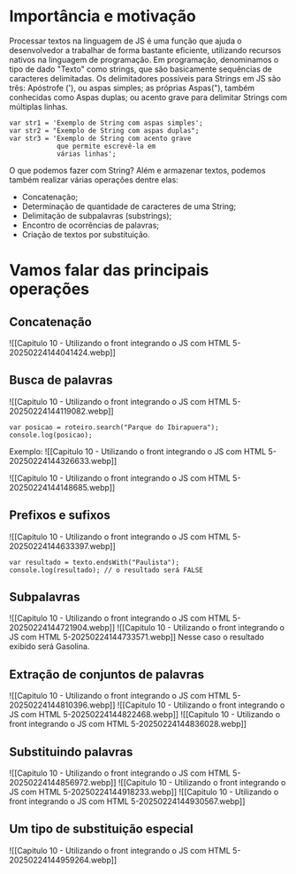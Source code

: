 
# Importância e motivação

Processar textos na linguagem de JS é uma função que ajuda o desenvolvedor a trabalhar de forma bastante eficiente, utilizando recursos nativos na linguagem de programação. Em programação, denominamos o tipo de dado "Texto" como strings, que são basicamente sequências de caracteres delimitadas. Os delimitadores possíveis para Strings em JS são três: Apóstrofe ('), ou aspas simples; as próprias Aspas("), também conhecidas como Aspas duplas; ou acento grave para delimitar Strings com múltiplas linhas.

```JS
var str1 = 'Exemplo de String com aspas simples';
var str2 = "Exemplo de String com aspas duplas";
var str3 = 'Exemplo de String com acento grave
  			que permite escrevê-la em
			várias linhas';
```

O que podemos fazer com String? Além e armazenar textos, podemos também realizar várias operações dentre elas:
- Concatenação;
- Determinação de quantidade de caracteres de uma String;
- Delimitação de subpalavras (substrings);
- Encontro de ocorrências de palavras;
- Criação de textos por substituição.


# Vamos falar das principais operações

## Concatenação

![[Capitulo 10 - Utilizando o front integrando o JS com HTML 5-20250224144041424.webp]]
## Busca de palavras

![[Capitulo 10 - Utilizando o front integrando o JS com HTML 5-20250224144119082.webp]]

```JS
var posicao = roteiro.search("Parque do Ibirapuera");
console.log(posicao);
```

Exemplo:
![[Capitulo 10 - Utilizando o front integrando o JS com HTML 5-20250224144326633.webp]]

![[Capitulo 10 - Utilizando o front integrando o JS com HTML 5-20250224144148685.webp]]

## Prefixos e sufixos

![[Capitulo 10 - Utilizando o front integrando o JS com HTML 5-20250224144633397.webp]]
```JS
var resultado = texto.endsWith("Paulista");
console.log(resultado); // o resultado será FALSE
```

## Subpalavras

![[Capitulo 10 - Utilizando o front integrando o JS com HTML 5-20250224144721904.webp]]
![[Capitulo 10 - Utilizando o front integrando o JS com HTML 5-20250224144733571.webp]]
Nesse caso o resultado exibido será Gasolina.

## Extração de conjuntos de palavras

![[Capitulo 10 - Utilizando o front integrando o JS com HTML 5-20250224144810396.webp]]
![[Capitulo 10 - Utilizando o front integrando o JS com HTML 5-20250224144822468.webp]]
![[Capitulo 10 - Utilizando o front integrando o JS com HTML 5-20250224144836028.webp]]

## Substituindo palavras

![[Capitulo 10 - Utilizando o front integrando o JS com HTML 5-20250224144856972.webp]]
![[Capitulo 10 - Utilizando o front integrando o JS com HTML 5-20250224144918233.webp]]
![[Capitulo 10 - Utilizando o front integrando o JS com HTML 5-20250224144930567.webp]]

## Um tipo de substituição especial

![[Capitulo 10 - Utilizando o front integrando o JS com HTML 5-20250224144959264.webp]]
